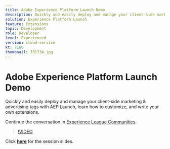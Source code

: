 ```yaml
---
title: Adobe Experience Platform Launch Demo
description: Quickly and easily deploy and manage your client-side marketing & advertising tags with AEP Launch, learn how to customize, and write your own extensions.
solution: Experience Platform Launch
feature: Extensions
topic: Development
role: Developer
level: Experienced
version: cloud-service
kt: 7166
thumbnail: 331734.jpg
---
```


# Adobe Experience Platform Launch Demo

Quickly and easily deploy and manage your client-side marketing & advertising tags with AEP Launch, learn how to customize, and write your own extensions.

Continue the conversation in [Experience League Communities](http://adobe.ly/36Yd3v6).

>[!VIDEO](https://video.tv.adobe.com/v/331734/?quality=12&learn=on&hidetitle=true)

Click **[here](/help/events/assets/experience-platform-launch-demo.pdf)** for the session slides.
